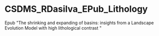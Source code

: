 # CSDMS_RDasilva_EPub_Lithology
 Epub "The shrinking and expanding of basins: insights from a Landscape Evolution Model with high lithological contrast "
